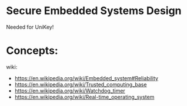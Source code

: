 # Secure Embedded Systems Design
Needed for UniKey!

# Concepts:
wiki:
- https://en.wikipedia.org/wiki/Embedded_system#Reliability
- https://en.wikipedia.org/wiki/Trusted_computing_base
- https://en.wikipedia.org/wiki/Watchdog_timer
- https://en.wikipedia.org/wiki/Real-time_operating_system
